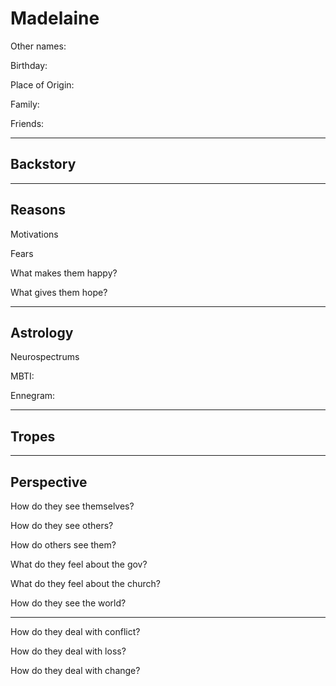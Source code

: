 # Madelaine

Other names:

Birthday:

Place of Origin:

Family:

Friends:

------

## Backstory



------

## Reasons

Motivations

> 

Fears

> 

What makes them happy?

> 

What gives them hope?

> 

------

## Astrology

Neurospectrums

> 

MBTI:

Ennegram:

------

## Tropes



------

## Perspective

How do they see themselves?

> 

How do they see others?

> 

How do others see them?

> 

What do they feel about the gov?

> 

What do they feel about the church?

> 

How do they see the world?

> 

------

How do they deal with conflict?

> 

How do they deal with loss?

> 

How do they deal with change?

> 

